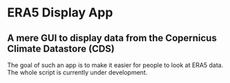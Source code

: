 # ERA5 Display App
## A mere GUI to display data from the Copernicus Climate Datastore (CDS)

The goal of such an app is to make it easier for people to look at ERA5 data.
The whole script is currently under development.
